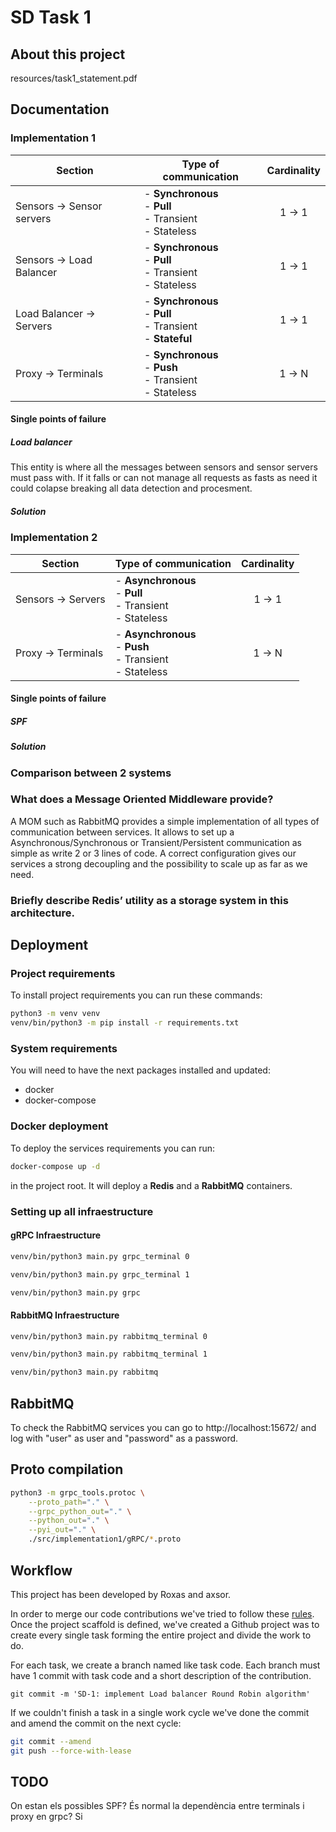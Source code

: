 # SD Task 1
## About this project
resources/task1_statement.pdf

## Documentation
### Implementation 1
| Section                   | Type of communication                                               | Cardinality |
|---------------------------|---------------------------------------------------------------------|:-----------:|
| Sensors -> Sensor servers | - **Synchronous**<br/>- **Pull**<br/>- Transient<br/>- Stateless    |   1 -> 1    |
| Sensors -> Load Balancer  | - **Synchronous**<br/>- **Pull**<br/>- Transient<br/>- Stateless    |   1 -> 1    |
| Load Balancer -> Servers  | - **Synchronous**<br/>- **Pull**<br/>- Transient<br/>- **Stateful** |   1 -> 1    |
| Proxy -> Terminals        | - **Synchronous**<br/>- **Push**<br/>- Transient<br/>- Stateless    |   1 -> N    |

#### Single points of failure
##### Load balancer
This entity is where all the messages between sensors and sensor servers must pass with. If it falls or can not
manage all requests as fasts as need it could colapse breaking all data detection and procesment.
##### Solution

### Implementation 2
| Section            | Type of communication                                             | Cardinality |
|--------------------|-------------------------------------------------------------------|:-----------:|
| Sensors -> Servers | - **Asynchronous**<br/>- **Pull**<br/>- Transient<br/>- Stateless |   1 -> 1    |
| Proxy -> Terminals | - **Asynchronous**<br/>- **Push**<br/>- Transient<br/>- Stateless |   1 -> N    |


#### Single points of failure
##### SPF
##### Solution

### Comparison between 2 systems

### What does a Message Oriented Middleware provide?
A MOM such as RabbitMQ provides a simple implementation of all types of communication between services. It allows to
set up a Asynchronous/Synchronous or Transient/Persistent communication as simple as write 2 or 3 lines of code.
A correct configuration gives our services a strong decoupling and the possibility to scale up as far as we need.

### Briefly describe Redis’ utility as a storage system in this architecture.

## Deployment
### Project requirements
To install project requirements you can run these commands:
```bash
python3 -m venv venv
venv/bin/python3 -m pip install -r requirements.txt
```
### System requirements
You will need to have the next packages installed and updated:
- docker
- docker-compose

### Docker deployment
To deploy the services requirements you can run:
```bash
docker-compose up -d
```
in the project root. It will deploy a **Redis** and a **RabbitMQ** containers.

### Setting up all infraestructure
#### gRPC Infraestructure
```bash
venv/bin/python3 main.py grpc_terminal 0
```
```bash
venv/bin/python3 main.py grpc_terminal 1
```
```bash
venv/bin/python3 main.py grpc
```
#### RabbitMQ Infraestructure
```bash
venv/bin/python3 main.py rabbitmq_terminal 0
```
```bash
venv/bin/python3 main.py rabbitmq_terminal 1
```
```bash
venv/bin/python3 main.py rabbitmq
```

## RabbitMQ
To check the RabbitMQ services you can go to http://localhost:15672/ and log with "user" as user and "password" as a
password.  

## Proto compilation
```bash
python3 -m grpc_tools.protoc \
    --proto_path="." \
    --grpc_python_out="." \
    --python_out="." \
    --pyi_out="." \
    ./src/implementation1/gRPC/*.proto
```

## Workflow
This project has been developed by Roxas and axsor.

In order to merge our code contributions we've tried to follow these [rules](https://chris.beams.io/posts/git-commit/).
Once the project scaffold is defined, we've created a Github project was to create every single task forming the entire
project and divide the work to do.

For each task, we create a branch named like task code. Each branch must have 1 commit with task code and a short
description of the contribution.

`git commit -m 'SD-1: implement Load balancer Round Robin algorithm'`

If we couldn't finish a task in a single work cycle we've done the commit and amend the commit on the next cycle:

```bash
git commit --amend
git push --force-with-lease
```
## TODO
On estan els possibles SPF?
És normal la dependència entre terminals i proxy en grpc? Si


